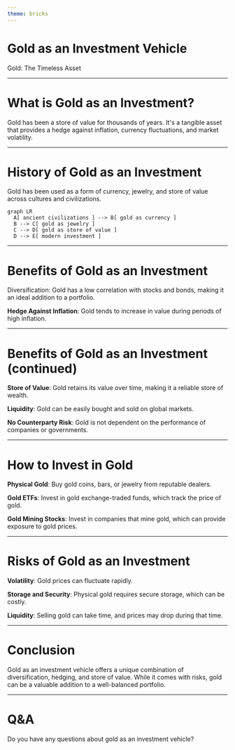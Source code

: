 ```yaml
---
theme: bricks
---
```


# Gold as an Investment Vehicle

Gold: The Timeless Asset

---

# What is Gold as an Investment?

Gold has been a store of value for thousands of years. It's a tangible asset that provides a hedge against inflation, currency fluctuations, and market volatility.

---

# History of Gold as an Investment

Gold has been used as a form of currency, jewelry, and store of value across cultures and civilizations.

```mermaid
graph LR
  A[ ancient civilizations ] --> B[ gold as currency ]
  B --> C[ gold as jewelry ]
  C --> D[ gold as store of value ]
  D --> E[ modern investment ]
```

---

# Benefits of Gold as an Investment

Diversification: Gold has a low correlation with stocks and bonds, making it an ideal addition to a portfolio.

**Hedge Against Inflation**: Gold tends to increase in value during periods of high inflation.

---

# Benefits of Gold as an Investment (continued)

**Store of Value**: Gold retains its value over time, making it a reliable store of wealth.

**Liquidity**: Gold can be easily bought and sold on global markets.

**No Counterparty Risk**: Gold is not dependent on the performance of companies or governments.

---

# How to Invest in Gold

**Physical Gold**: Buy gold coins, bars, or jewelry from reputable dealers.

**Gold ETFs**: Invest in gold exchange-traded funds, which track the price of gold.

**Gold Mining Stocks**: Invest in companies that mine gold, which can provide exposure to gold prices.

---

# Risks of Gold as an Investment

**Volatility**: Gold prices can fluctuate rapidly.

**Storage and Security**: Physical gold requires secure storage, which can be costly.

**Liquidity**: Selling gold can take time, and prices may drop during that time.

---

# Conclusion

Gold as an investment vehicle offers a unique combination of diversification, hedging, and store of value. While it comes with risks, gold can be a valuable addition to a well-balanced portfolio.

---

# Q&A

Do you have any questions about gold as an investment vehicle?